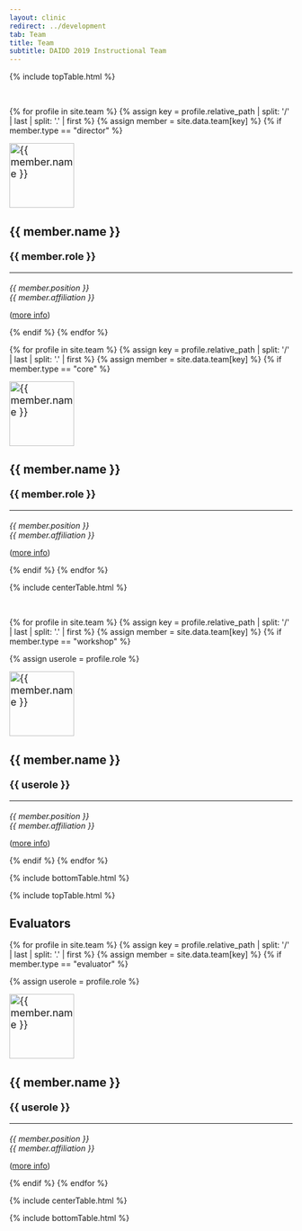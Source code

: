 ```yaml
---
layout: clinic
redirect: ../development
tab: Team
title: Team
subtitle: DAIDD 2019 Instructional Team
---
```


{% include topTable.html %}

<br>

{% for profile in site.team %}
{% assign key = profile.relative_path | split: '/' | last | split: '.' | first %}
{% assign member = site.data.team[key] %}
{% if member.type == "director" %}
  <div class="team-member media" style="font-size:18px">
    <img src="{{site.url}}{{site.path}}/assets/img/{{member.img}}" class="media-object img-circle pull-left" alt="{{ member.name }}" height="115" />
    <div class="media-body">
      <h3 class="media-heading team-name">{{ member.name }}</h3>
      <strong>{{ member.role }}</strong>
      <hr class="pull-left">
      <div class="clearfix"></div>
      <p style="font-size:14px"> <em>{{ member.position }}<br>{{ member.affiliation }}</em></p>
      <p style="font-size:14px">(<a href="{{ key }}">more info</a>)</p>
  </div><!-- media-body -->
</div><!-- team-member media -->
  {% endif %}
{% endfor %}

{% for profile in site.team %}
{% assign key = profile.relative_path | split: '/' | last | split: '.' | first %}
{% assign member = site.data.team[key] %}
{% if member.type == "core" %}
  <div class="team-member media" style="font-size:18px">
    <img src="{{site.url}}{{site.path}}/assets/img/{{member.img}}" class="media-object img-circle pull-left" alt="{{ member.name }}" height="115" />
    <div class="media-body">
      <h3 class="media-heading team-name">{{ member.name }}</h3>
      <strong>{{ member.role }}</strong>
      <hr class="pull-left">
      <div class="clearfix"></div>
      <p style="font-size:14px"> <em>{{ member.position }}<br>{{ member.affiliation }}</em></p>
      <p style="font-size:14px">(<a href="{{ key }}">more info</a>)</p>
  </div><!-- media-body -->
</div><!-- team-member media -->
  {% endif %}
{% endfor %}

{% include centerTable.html %}

<br>

{% for profile in site.team %}
{% assign key = profile.relative_path | split: '/' | last | split: '.' | first %}
{% assign member = site.data.team[key] %}
{% if member.type == "workshop" %}
<!-- Reset role for Workshop Faculty and Mentors. -->
{% assign userole = profile.role %}
  <div class="team-member media" style="font-size:18px">
    <img src="{{site.url}}{{site.path}}/assets/img/{{member.img}}" class="media-object img-circle pull-left" alt="{{ member.name }}" height="115" />
    <div class="media-body">
      <h3 class="media-heading team-name">{{ member.name }}</h3>
      <strong>{{ userole }}</strong>
      <hr class="pull-left">
      <div class="clearfix"></div>
      <p style="font-size:14px"> <em>{{ member.position }}<br>{{ member.affiliation }}</em></p>
      <p style="font-size:14px">(<a href="{{ key }}">more info</a>)</p>
  </div><!-- media-body -->
</div><!-- team-member media -->
  {% endif %}
{% endfor %}

{% include bottomTable.html %}

{% include topTable.html %}

## Evaluators

{% for profile in site.team %}
{% assign key = profile.relative_path | split: '/' | last | split: '.' | first %}
{% assign member = site.data.team[key] %}
{% if member.type == "evaluator" %}
<!-- Reset role for Workshop Faculty and Mentors. -->
{% assign userole = profile.role %}
  <div class="team-member media" style="font-size:18px">
    <img src="{{site.url}}{{site.path}}/assets/img/{{member.img}}" class="media-object img-circle pull-left" alt="{{ member.name }}" height="115" />
    <div class="media-body">
      <h3 class="media-heading team-name">{{ member.name }}</h3>
      <strong>{{ userole }}</strong>
      <hr class="pull-left">
      <div class="clearfix"></div>
      <p style="font-size:14px"> <em>{{ member.position }}<br>{{ member.affiliation }}</em></p>
      <p style="font-size:14px">(<a href="{{ key }}">more info</a>)</p>
  </div><!-- media-body -->
</div><!-- team-member media -->
  {% endif %}
{% endfor %}

{% include centerTable.html %}

{% include bottomTable.html %}
